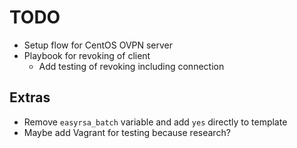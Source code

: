 # TODO

* Setup flow for CentOS OVPN server
* Playbook for revoking of client
  * Add testing of revoking including connection

## Extras

* Remove `easyrsa_batch` variable and add `yes` directly to template
* Maybe add Vagrant for testing because research?
